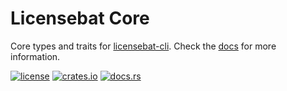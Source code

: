 # Licensebat Core

Core types and traits for [licensebat-cli](https://docs.rs/licensebat-cli). Check the [docs](https://docs.rs/licensebat-core) for more information.

[![license](https://img.shields.io/crates/l/licensebat-core?style=for-the-badge)](https://github.com/licensebat/licensebat/blob/master/LICENSE)
[![crates.io](https://img.shields.io/crates/v/licensebat-core?style=for-the-badge)](https://crates.io/crates/licensebat-core)
[![docs.rs](https://img.shields.io/docsrs/licensebat-core?style=for-the-badge)](https://docs.rs/licensebat-core)
